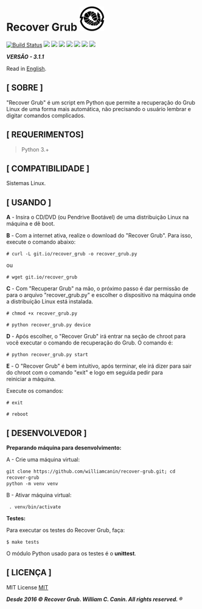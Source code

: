 # Recover Grub ![An image](https://raw.githubusercontent.com/williamcanin/recover-grub/master/.github/readme/recover-grub-64x64.png)

[![Build Status](https://travis-ci.org/williamcanin/recover-grub.svg?branch=master)](https://travis-ci.org/williamcanin/recover-grub) ![](https://img.shields.io/github/languages/top/williamcanin/recover-grub.svg?colorB=blue&style=flat-square) ![](https://img.shields.io/github/commit-activity/y/williamcanin/recover-grub.svg?style=flat-square) ![](https://img.shields.io/github/last-commit/williamcanin/recover-grub.svg?style=flat-square) ![](https://img.shields.io/github/last-commit/williamcanin/recover-grub/master.svg?style=flat-square) ![](https://img.shields.io/github/watchers/williamcanin/recover-grub.svg?style=flat-square) ![](https://img.shields.io/github/stars/williamcanin/recover-grub.svg?style=flat-square) ![](https://img.shields.io/github/forks/williamcanin/recover-grub.svg?style=flat-square)

***VERSÃO - 3.1.1***

Read in [English](https://github.com/williamcanin/recover-grub/blob/master/README.md).

## [ SOBRE ]

"Recover Grub" é um script em Python que permite a recuperação do Grub
Linux de uma forma mais automática, não precisando o usuário
lembrar e digitar comandos complicados.

## [ REQUERIMENTOS]

> Python 3.+

## [ COMPATIBILIDADE ]

Sistemas Linux.

## [ USANDO ]

**A** - Insira o CD/DVD (ou Pendrive Bootável) de uma distribuição Linux
    na máquina e dê boot.

**B** - Com a internet ativa, realize o download do
    "Recover Grub". Para isso, execute o comando abaixo:

~~~shell
# curl -L git.io/recover_grub -o recover_grub.py
~~~

ou

~~~shell
# wget git.io/recover_grub
~~~

**C** -  Com "Recuperar Grub" na mão, o próximo passo é dar permissão de para o
     arquivo "recover_grub.py" e escolher o dispositivo na máquina onde a
     distribuição Linux está instalada.

~~~shell
# chmod +x recover_grub.py
~~~

~~~shell
# python recover_grub.py device
~~~

**D** - Após escolher, o "Recover Grub" irá entrar na seção de chroot
    para você executar o comando de recuperação do Grub. O comando é:

~~~shell
# python recover_grub.py start
~~~

**E** - O "Recover Grub" é bem intuitivo, após terminar, ele irá dizer para
    sair do chroot com o comando "exit" e logo em seguida pedir para  
    reiniciar a máquina.

Execute os comandos:

~~~shell
# exit
~~~

~~~shell
# reboot
~~~

## [ DESENVOLVEDOR ]

**Preparando máquina para desenvolvimento:**

A - Crie uma máquina virtual:

~~~shell
git clone https://github.com/williamcanin/recover-grub.git; cd recover-grub
python -m venv venv
~~~

B - Ativar máquina virtual:

~~~shell
 . venv/bin/activate
~~~

**Testes:**

Para executar os testes do Recover Grub, faça:

~~~shell
$ make tests
~~~

O módulo Python usado para os testes é o **unittest**.

## [ LICENÇA ]

MIT License [MIT](https://github.com/williamcanin/recover-grub/blob/master/LICENSE)

***Desde 2016 © Recover Grub. William C. Canin. All rights reserved. ®***
